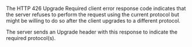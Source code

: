 The HTTP 426 Upgrade Required client error response code
indicates that the server refuses to perform the request using the current protocol but
might be willing to do so after the client upgrades to a different protocol.

The server sends an Upgrade header with this response to indicate the
required protocol(s).
